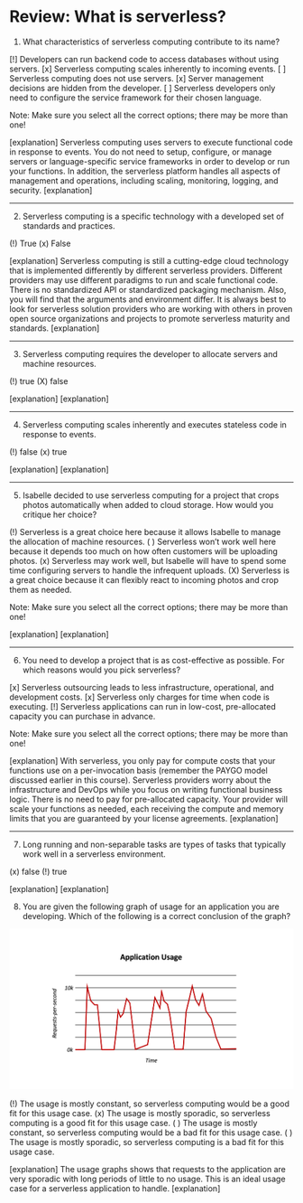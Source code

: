 <!--
#
# Licensed to the Apache Software Foundation (ASF) under one or more
# contributor license agreements.  See the NOTICE file distributed with
# this work for additional information regarding copyright ownership.
# The ASF licenses this file to You under the Apache License, Version 2.0
# (the "License"); you may not use this file except in compliance with
# the License.  You may obtain a copy of the License at
#
#     http://www.apache.org/licenses/LICENSE-2.0
#
# Unless required by applicable law or agreed to in writing, software
# distributed under the License is distributed on an "AS IS" BASIS,
# WITHOUT WARRANTIES OR CONDITIONS OF ANY KIND, either express or implied.
# See the License for the specific language governing permissions and
# limitations under the License.
#
-->

# Review: What is serverless?

1. What characteristics of serverless computing contribute to its name?

[!] Developers can run backend code to access databases without using servers.
[x] Serverless computing scales inherently to incoming events.
[ ] Serverless computing does not use servers.
[x] Server management decisions are hidden from the developer.
[ ] Serverless developers only need to configure the service framework for their chosen language.

Note: Make sure you select all the correct options; there may be more than one!

[explanation]
Serverless computing uses servers to execute functional code in response to events. You do not need to setup, configure, or manage servers or language-specific service frameworks in order to develop or run your functions. In addition, the serverless platform handles all aspects of management and operations, including scaling, monitoring, logging, and security.
[explanation]

---

2. Serverless computing is a specific technology with a developed set of standards and practices.

(!) True
(x) False

[explanation]
Serverless computing is still a cutting-edge cloud technology that is implemented differently by different serverless providers. Different providers may use different paradigms to run and scale functional code.  There is no standardized API or standardized packaging mechanism. Also, you will find that the arguments and environment differ.  It is always best to look for serverless solution providers who are working with others in proven open source organizations and projects to promote serverless maturity and standards.
[explanation]

---

3. Serverless computing requires the developer to allocate servers and machine resources.

(!) true
(X) false

[explanation]
[explanation]

---

4. Serverless computing scales inherently and executes stateless code in response to events.

(!) false
(x) true

[explanation]
[explanation]

---

5. Isabelle decided to use serverless computing for a project that crops photos automatically when added to cloud storage. How would you critique her choice?

(!) Serverless is a great choice here because it allows Isabelle to manage the allocation of machine resources.
( ) Serverless won’t work well here because it depends too much on how often customers will be uploading photos.
(x) Serverless may work well, but Isabelle will have to spend some time configuring servers to handle the infrequent uploads.
(X) Serverless is a great choice because it can flexibly react to incoming photos and crop them as needed.

Note: Make sure you select all the correct options; there may be more than one!

[explanation]
[explanation]

---

6. You need to develop a project that is as cost-effective as possible. For which reasons would you pick serverless?

[x] Serverless outsourcing leads to less infrastructure, operational, and development costs.
[x] Serverless only charges for time when code is executing.
[!] Serverless applications can run in low-cost, pre-allocated capacity you can purchase in advance.

Note: Make sure you select all the correct options; there may be more than one!

[explanation]
With serverless, you only pay for compute costs that your functions use on a per-invocation basis (remember the PAYGO model discussed earlier in this course). Serverless providers worry about the infrastructure and DevOps while you focus on writing functional business logic. There is no need to pay for pre-allocated capacity. Your provider will scale your functions as needed, each receiving the compute and memory limits that you are guaranteed by your license agreements.
[explanation]

---

7. Long running and non-separable tasks are types of tasks that typically work well in a serverless environment.

(x) false
(!) true

[explanation]
[explanation]


8. You are given the following graph of usage for an application you are developing. Which of the following is a correct conclusion of the graph?

![Application Usage Graph](images/101-ex0-review-question-request-graph-1.png)

<!-- <img width="80%" src="/static/101-ex0-review-question-request-graph-1.png"/> -->

(!) The usage is mostly constant, so serverless computing would be a good fit for this usage case.
(x) The usage is mostly sporadic, so serverless computing is a good fit for this usage case.
( ) The usage is mostly constant, so serverless computing would be a bad fit for this usage case.
( ) The usage is mostly sporadic, so serverless computing is a bad fit for this usage case.

[explanation]
The usage graphs shows that requests to the application are very sporadic with long periods of little to no usage.  This is an ideal usage case for a serverless application to handle.
[explanation]
